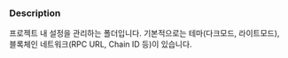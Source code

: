 ### Description

프로젝트 내 설정을 관리하는 폴더입니다. 기본적으로는 테마(다크모드, 라이트모드), 블록체인 네트워크(RPC URL, Chain ID 등)이 있습니다.
